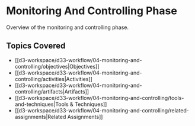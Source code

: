 # Monitoring And Controlling Phase

Overview of the monitoring and controlling phase.

## Topics Covered

- [[d3-workspace/d33-workflow/04-monitoring-and-controlling/objectives|Objectives]]
- [[d3-workspace/d33-workflow/04-monitoring-and-controlling/activities|Activities]]
- [[d3-workspace/d33-workflow/04-monitoring-and-controlling/artifacts|Artifacts]]
- [[d3-workspace/d33-workflow/04-monitoring-and-controlling/tools-and-techniques|Tools & Techniques]]
- [[d3-workspace/d33-workflow/04-monitoring-and-controlling/related-assignments|Related Assignments]]